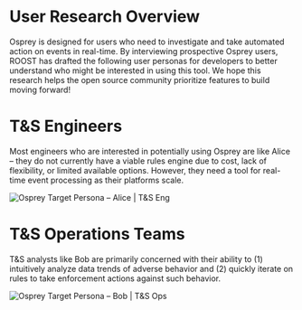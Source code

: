 # User Research Overview

Osprey is designed for users who need to investigate and take automated action on events in real-time. By interviewing prospective Osprey users, ROOST has drafted the following user personas for developers to better understand who might be interested in using this tool. We hope this research helps the open source community prioritize features to build moving forward!

# T&S Engineers

Most engineers who are interested in potentially using Osprey are like Alice – they do not currently have a viable rules engine due to cost, lack of flexibility, or limited available options. However, they need a tool for real-time event processing as their platforms scale.

![Osprey Target Persona – Alice | T&S Eng](images/Osprey%20Target%20Persona%20%E2%80%93%20Alice%20%7C%20T%26S%20Eng.png)

# T&S Operations Teams

T&S analysts like Bob are primarily concerned with their ability to (1) intuitively analyze data trends of adverse behavior and (2) quickly iterate on rules to take enforcement actions against such behavior.

![Osprey Target Persona – Bob | T&S Ops](images/Osprey%20Target%20Persona%20%E2%80%93%20Bob%20%7C%20T%26S%20Ops.png)
